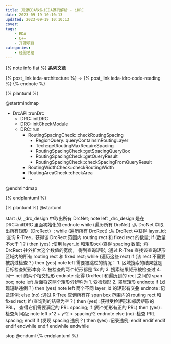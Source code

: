 ```yaml
---
title: 开源EDA软件iEDA源码解析 - iDRC
date: 2023-09-19 10:10:13
updated: 2023-09-19 10:10:13
cover:
tags:
    - EDA
    - C++
    - 开源项目
categories:
    - 经验总结
---
```


{% note info flat %}
**系列文章**

{% post_link ieda-architecture %}
-> {% post_link ieda-idrc-code-reading %}
{% endnote %}

{% plantuml %}

@startmindmap

<style>
  node {
    BackGroundColor white
  }
</style>

* DrcAPI::runDrc
  * DRC::initDRC
  * DRC::initCheckModule
  * DRC::run
    * RoutingSpacingCheck::checkRoutingSpacing
      * RegionQuery::queryContainsInRoutingLayer
      * Tech::getRoutingMaxRequireSpacing
      * RoutingSpacingCheck::getSpacingQueryBox
      * RoutingSpacingCheck::getQueryResult
      * RoutingSpacingCheck::checkSpacingFromQueryResult
    * RoutingWidthCheck::checkRoutingWidth
    * RoutingAreaCheck::checkArea
    * ...

@endmindmap

{% endplantuml %}

{% plantuml %}
@startuml

start
:从 _drc_design 中取出所有 DrcNet;
note left
  _drc_design 是在 DRC::initDRC 里面初始化的
endnote
while (遍历所有 DrcNet)
  :从 DrcNet 中取出所有矩形（DrcRect）;
  while (遍历所有 DrcRect)
    :从 DrcRect 中获得 layer_id;
    :查询 R-Tree，获得该 DrcRect 范围内
    routing rect 和 fixed rect 的数量;
    if (数量不大于 1？) then (yes)
      :使用 layer_id 和矩形大小查得 spacing 数值;
      :将 DrcRect 往外扩大这个数值的宽度，
      得到查询矩形;
      :通过 R-Tree 查找该查询矩形区域内的所有
      routing rect 和 fixed rect;
      while (遍历这些 rect)
        if (该 rect 不需要被跳过检查？) then (yes)
          note left
            需要被跳过的情况：
            1. 区域搜索的结果就是目标检查矩形本身
            2. 被检查的两个矩形都是 fix 的
            3. 搜索结果矩形被检查过
            4. 同一 net 的两个相交矩形
          endnote
          :获得 DrcRect 和遍历到的 rect 之间的 span box;
          note left
            后面将这两个矩形分辨称为
            1. 受检矩形
            2. 邻居矩形
          endnote
          if (发现短路违例？) then (yes)
            note left
              两个不同 layer_id 的矩形有交叠
            endnote
            :记录违例;
          else (no)
            :通过 R-Tree 查询所有在 span box 范围内的
            routing rect 和 fixed rect;
            if (查询到的结果为空？) then (yes)
              :获得受检矩形和邻居矩形的 PRL，
              查得它们需要满足的 PRL spacing;
              if (两个矩形有正的 PRL) then (yes)
                :检查角间距;
                note left
                  x^2 + y^2 < spacing^2
                endnote
              else (no)
                :检查 PRL spacing;
              endif
              if (发现 spacing 违例？) then (yes)
                :记录违例;
              endif
            endif
          endif
        endif
      endwhile
    endif
  endwhile
endwhile

stop
@enduml
{% endplantuml %}
